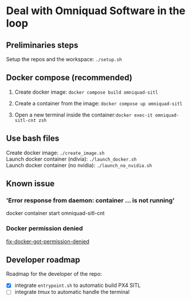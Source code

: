 # Deal with Omniquad Software in the loop

## Preliminaries steps

Setup the repos and the workspace: `./setup.sh`


## Docker compose (recommended)

1. Create docker image:
`docker compose build omniquad-sitl`

2. Create a container from the image: `docker compose up omniquad-sitl`
3. Open a new terminal inside the container:`docker exec-it omniquad-sitl-cnt zsh`

## Use bash files

Create docker image: `./create_image.sh`\
Launch docker container (ndivia): `./launch_docker.sh` \
Launch docker container (no nvidia): `./launch_no_nvidia.sh`

## Known issue

### 'Error response from daemon: container ... is not running'

docker container start omniquad-sitl-cnt

### Docker permission denied

[fix-docker-got-permission-denied](https://stackoverflow.com/questions/48957195/how-to-fix-docker-got-permission-denied-issue)

## Developer roadmap

Roadmap for the developer of the repo:

- [x] integrate `entrypoint.sh` to automatic build PX4 SITL
- [ ] integrate *tmux* to automatic handle the terminal

